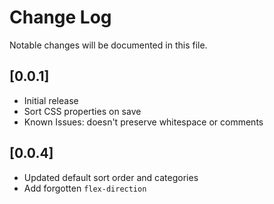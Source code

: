 # Change Log

Notable changes will be documented in this file.

<!-- Check [Keep a Changelog](http://keepachangelog.com/) for recommendations on how to structure this file. -->

## [0.0.1]

- Initial release
- Sort CSS properties on save
- Known Issues: doesn't preserve whitespace or comments

## [0.0.4]

- Updated default sort order and categories
- Add forgotten `flex-direction`